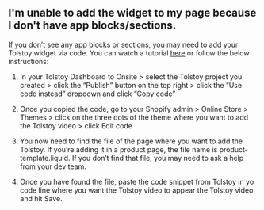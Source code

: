 ## I'm unable to add the widget to my page because I don't have app blocks/sections.

If you don’t see any app blocks or sections, you may need to add your Tolstoy widget via code. You can watch a tutorial [here](https://share.synthesia.io/bd6215d0-bc3b-40de-8487-0d1a2e6a5997) or follow the below instructions:

1. In your Tolstoy Dashboard to Onsite > select the Tolstoy project you created > click the “Publish” button on the top right > click the “Use code instead” dropdown and click “Copy code”

2. Once you copied the code, go to your Shopify admin > Online Store > Themes > click on the three dots of the theme where you want to add the Tolstoy video > click Edit code

3. You now need to find the file of the page where you want to add the Tolstoy. If you’re adding it in a product page, the file name is product-template.liquid. If you don’t find that file, you may need to ask a help from your dev team.

4. Once you have found the file, paste the code snippet from Tolstoy in yo code line where you want the Tolstoy video to appear the Tolstoy video and hit Save.